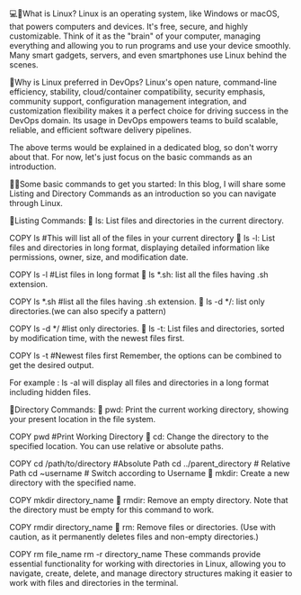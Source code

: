 💻🐧What is Linux?
Linux is an operating system, like Windows or macOS, that powers computers and devices. It's free, secure, and highly customizable. Think of it as the "brain" of your computer, managing everything and allowing you to run programs and use your device smoothly. Many smart gadgets, servers, and even smartphones use Linux behind the scenes.

🐧Why is Linux preferred in DevOps?
Linux's open nature, command-line efficiency, stability, cloud/container compatibility, security emphasis, community support, configuration management integration, and customization flexibility makes it a perfect choice for driving success in the DevOps domain. Its usage in DevOps empowers teams to build scalable, reliable, and efficient software delivery pipelines.

The above terms would be explained in a dedicated blog, so don't worry about that. For now, let's just focus on the basic commands as an introduction.

👨‍💻Some basic commands to get you started:
In this blog, I will share some Listing and Directory Commands as an introduction so you can navigate through Linux.

📃Listing Commands:
💠 ls: List files and directories in the current directory.


COPY
ls #This will list all of the files in your current directory
💠 ls -l: List files and directories in long format, displaying detailed information like permissions, owner, size, and modification date.


COPY
ls -l #List files in long format
💠 ls *.sh: list all the files having .sh extension.


COPY
ls *.sh #list all the files having .sh extension.
💠 ls -d */: list only directories.(we can also specify a pattern)


COPY
 ls -d */ #list only directories.
💠 ls -t: List files and directories, sorted by modification time, with the newest files first.


COPY
ls -t #Newest files first
Remember, the options can be combined to get the desired output.

For example : ls -al will display all files and directories in a long format including hidden files.

📑Directory Commands:
💠 pwd: Print the current working directory, showing your present location in the file system.


COPY
pwd #Print Working Directory
💠 cd: Change the directory to the specified location. You can use relative or absolute paths.


COPY
cd /path/to/directory #Absolute Path
cd ../parent_directory # Relative Path
cd ~username # Switch according to Username
💠 mkdir: Create a new directory with the specified name.


COPY
mkdir directory_name
💠 rmdir: Remove an empty directory. Note that the directory must be empty for this command to work.


COPY
rmdir directory_name
💠 rm: Remove files or directories. (Use with caution, as it permanently deletes files and non-empty directories.)


COPY
rm file_name
rm -r directory_name
These commands provide essential functionality for working with directories in Linux, allowing you to navigate, create, delete, and manage directory structures making it easier to work with files and directories in the terminal.

